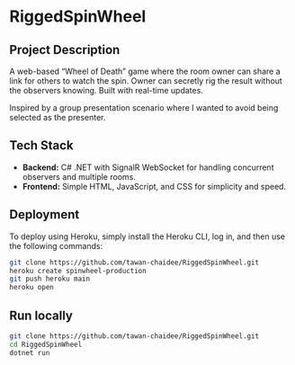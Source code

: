 # RiggedSpinWheel

## Project Description

A web-based “Wheel of Death” game where the room owner can share a link for others to watch the spin.  Owner can secretly rig the result without the observers knowing. Built with real-time updates.

Inspired by a group presentation scenario where I wanted to avoid being selected as the presenter.

## Tech Stack

- **Backend:** C# .NET with SignalR WebSocket for handling concurrent observers and multiple rooms.  
- **Frontend:** Simple HTML, JavaScript, and CSS for simplicity and speed.

## Deployment

To deploy using Heroku, simply install the Heroku CLI, log in, and then use the following commands:

```bash
git clone https://github.com/tawan-chaidee/RiggedSpinWheel.git
heroku create spinwheel-production
git push heroku main
heroku open
```

## Run locally

```bash
git clone https://github.com/tawan-chaidee/RiggedSpinWheel.git
cd RiggedSpinWheel
dotnet run
```
